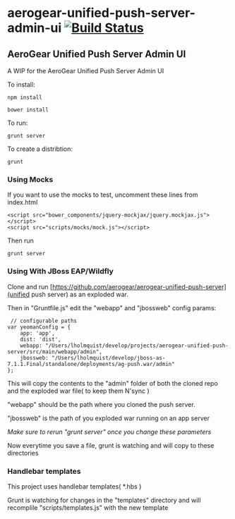 # aerogear-unified-push-server-admin-ui [![Build Status](https://travis-ci.org/aerogear/aerogear-unified-push-server-admin-ui.png)](https://travis-ci.org/aerogear/aerogear-unified-push-server-admin-ui)

## AeroGear Unified Push Server Admin UI

A WIP for the AeroGear Unified Push Server Admin UI

To install:

    npm install

    bower install


To run:

    grunt server

To create a distribtion:

    grunt


### Using Mocks

If you want to use the mocks to test,  uncomment these lines from index.html

    <script src="bower_components/jquery-mockjax/jquery.mockjax.js"></script>
    <script src="scripts/mocks/mock.js"></script>

Then run

    grunt server


### Using With JBoss EAP/Wildfly

Clone and run [https://github.com/aerogear/aerogear-unified-push-server](unified push server) as an exploded war.

Then in "Gruntfile.js" edit the "webapp" and "jbossweb" config params:

     // configurable paths
    var yeomanConfig = {
        app: 'app',
        dist: 'dist',
        webapp: "/Users/lholmquist/develop/projects/aerogear-unified-push-server/src/main/webapp/admin",
        jbossweb: "/Users/lholmquist/develop/jboss-as-7.1.1.Final/standalone/deployments/ag-push.war/admin"
    };

This will copy the contents to the "admin" folder of both the cloned repo and the exploded war file( to keep them N'sync )

"webapp" should be the path where you cloned the push server.

"jbossweb" is the path of you exploded war running on an app server


_Make sure to rerun "grunt server" once you change these parameters_

Now everytime you save a file, grunt is watching and will copy to these directories

### Handlebar templates

This project uses handlebar templates( *.hbs )

Grunt is watching for changes in the "templates" directory and will recomplile "scripts/templates.js" with the new template
